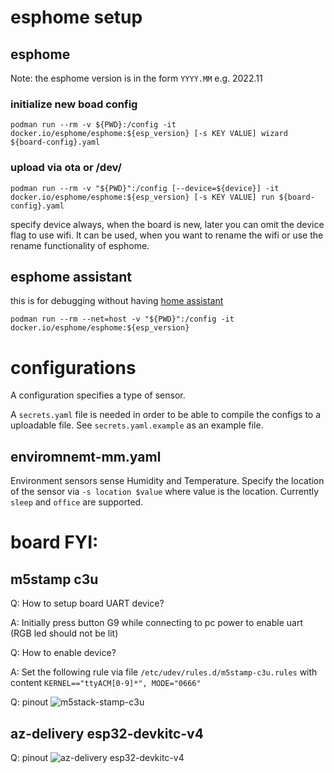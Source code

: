 # esphome setup

## esphome

Note: the esphome version is in the form `YYYY.MM` e.g. 2022.11
### initialize new boad config
```podman run --rm -v ${PWD}:/config -it docker.io/esphome/esphome:${esp_version} [-s KEY VALUE] wizard ${board-config}.yaml```

### upload via ota or /dev/
```podman run --rm -v "${PWD}":/config [--device=${device}] -it docker.io/esphome/esphome:${esp_version} [-s KEY VALUE] run ${board-config}.yaml```

specify device always, when the board is new, later you can omit the device flag to use wifi.
It can be used, when you want to rename the wifi or use the rename functionality of esphome.

## esphome assistant
this is for debugging without having [home assistant](https://www.home-assistant.io/)

```podman run --rm --net=host -v "${PWD}":/config -it docker.io/esphome/esphome:${esp_version}```

# configurations
A configuration specifies a type of sensor.

A `secrets.yaml` file is needed in order to be able to compile the configs to a uploadable file.
See `secrets.yaml.example` as an example file.

## enviromnemt-mm.yaml
Environment sensors sense Humidity and Temperature.
Specify the location of the sensor via `-s location $value` where value is the location.
Currently `sleep` and `office` are supported.

# board FYI:
## m5stamp c3u
Q: How to setup board UART device?

A: Initially press button G9 while connecting to pc power to enable uart (RGB led should not be lit)

Q: How to enable device?

A: Set the following rule via file `/etc/udev/rules.d/m5stamp-c3u.rules` with content `KERNEL=="ttyACM[0-9]*", MODE="0666"`

Q: pinout
![m5stack-stamp-c3u](./common/boards/pinout_m5stack-stamp-c3u.jpg)

## az-delivery esp32-devkitc-v4

Q: pinout
![az-delivery esp32-devkitc-v4](./common/boards/pinout_az-delivery-esp32-devkitc-v4.png)
